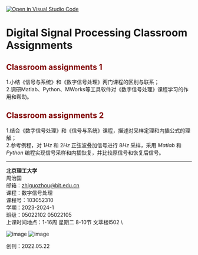 [![Open in Visual Studio Code](https://classroom.github.com/assets/open-in-vscode-718a45dd9cf7e7f842a935f5ebbe5719a5e09af4491e668f4dbf3b35d5cca122.svg)](https://classroom.github.com/online_ide?assignment_repo_id=11707873&assignment_repo_type=AssignmentRepo)
# Digital Signal Processing Classroom Assignments
## <font color=maroon> Classroom assignments 1</font>  
1.小结《信号与系统》和《数字信号处理》两门课程的区别与联系； \
2.调研Matlab、Python、MWorks等工具软件对《数字信号处理》课程学习的作用和帮助。

## <font color=maroon> Classroom assignments 2</font>  
1.结合《数字信号处理》和《信号与系统》课程，描述对采样定理和内插公式的理解； \
2.参考例程，对 $1Hz$ 和 $2Hz$ 正弦波叠加信号进行 $8Hz$ 采样，采用 $Matlab$ 和 $Python$ 编程实现信号采样和内插恢复，并比较原信号和恢复后信号。

---
**北京理工大学** \
周治国 \
邮箱：zhiguozhou@bit.edu.cn \
课程：数字信号处理 \
课程号：103052310 \
学期：2023-2024-1 \
班级：05022102 05022105 \
上课时间地点：1-16周 星期二 8-10节 文萃楼I502 \

![image](https://github.com/spaitlab/DSP-Classroom-Assignments/assets/89621490/40c75715-0c07-4fa7-a8eb-631c7edfc844)
![image](https://github.com/spaitlab/DSP-Classroom-Assignments/assets/89621490/9143daec-63cb-4a11-b3fd-de638ff069e5)

创刊：2022.05.22 

